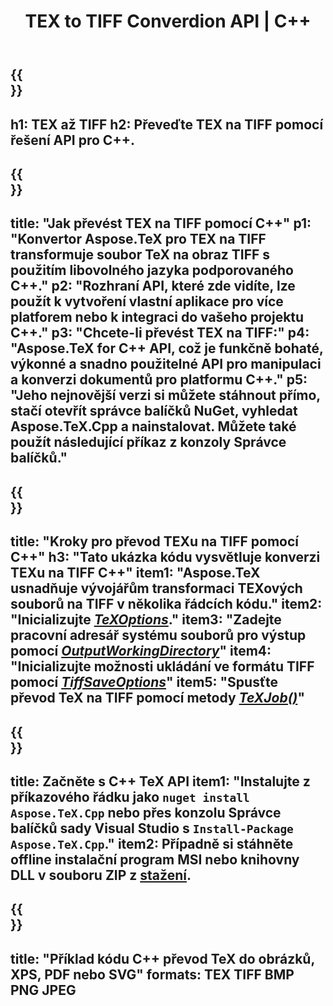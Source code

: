 ﻿---
translation: true
template: /_templates/_conversion-child-cpp.md
title: TEX to TIFF Converdion API | C++
description: Funkce konverze TeX na TIFF. Integrujte tuto místní knihovnu C++ do svého projektu nebo použijte multiplatformní aplikace pro převod TeXu na TIFF.
keywords: tex to tiff api cpp, tex2tiff integrovat c++
url: /cpp/conversion/tex-to-tiff/
family: tex
platformtag: cpp
feature: conversion
informat: TEX
outformat: TIFF
otherformats: BMP PNG JPEG PDF SVG XPS
---

{{<section banner>}}
---
h1: TEX až TIFF
h2: Převeďte TEX na TIFF pomocí řešení API pro C++.
---

{{<section overview>}}
---
title: "Jak převést TEX na TIFF pomocí C++"
p1: "Konvertor Aspose.TeX pro TEX na TIFF transformuje soubor TeX na obraz TIFF s použitím libovolného jazyka podporovaného C++."
p2: "Rozhraní API, které zde vidíte, lze použít k vytvoření vlastní aplikace pro více platforem nebo k integraci do vašeho projektu C++."
p3: "Chcete-li převést TEX na TIFF:"
p4: "Aspose.TeX for C++ API, což je funkčně bohaté, výkonné a snadno použitelné API pro manipulaci a konverzi dokumentů pro platformu C++."
p5: "Jeho nejnovější verzi si můžete stáhnout přímo, stačí otevřít správce balíčků NuGet, vyhledat Aspose.TeX.Cpp a nainstalovat. Můžete také použít následující příkaz z konzoly Správce balíčků."
---

{{<section feature1>}}
---
title: "Kroky pro převod TEXu na TIFF pomocí C++"
h3: "Tato ukázka kódu vysvětluje konverzi TEXu na TIFF C++"
item1: "Aspose.TeX usnadňuje vývojářům transformaci TEXových souborů na TIFF v několika řádcích kódu."
item2: "Inicializujte [*TeXOptions*](https://reference.aspose.com/tex/cpp/class/aspose.te_x.te_x_options)."
item3: "Zadejte pracovní adresář systému souborů pro výstup pomocí [*OutputWorkingDirectory*](https://reference.aspose.com/tex/cpp/class/aspose.te_x.te_x_options#aa4f4ea6dab7db5ba1b40800495f16f63)"
item4: "Inicializujte možnosti ukládání ve formátu TIFF pomocí [*TiffSaveOptions*](https://reference.aspose.com/tex/cpp/class/aspose.te_x.presentation.image.tiff_save_options)"
item5: "Spusťte převod TeX na TIFF pomocí metody [*TeXJob()*](https://reference.aspose.com/tex/cpp/class/aspose.te_x.te_x_job)"
---

{{<section feature2>}}
---
title: Začněte s C++ TeX API
item1: "Instalujte z příkazového řádku jako ```nuget install Aspose.TeX.Cpp``` nebo přes konzolu Správce balíčků sady Visual Studio s ```Install-Package Aspose.TeX.Cpp```."
item2: Případně si stáhněte offline instalační program MSI nebo knihovny DLL v souboru ZIP z [stažení](https://downloads.aspose.com/tex/cpp).
---

{{<section widget>}}
---
title: "Příklad kódu C++ převod TeX do obrázků, XPS, PDF nebo SVG"
formats: TEX TIFF BMP PNG JPEG
---